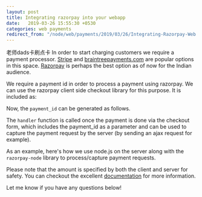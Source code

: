 ```yaml
---
layout: post
title: Integrating razorpay into your webapp
date:   2019-03-26 15:55:30 +0530
categories: web payments
redirect_from: "/node/web/payments/2019/03/26/Integrating-Razorpay-Web.html"
---
```


老师dads卡刷点卡
In order to start charging customers we require a payment processor. [Stripe](https://stripe.com) and [braintreepayments.com](http://braintreepayments.com) are popular options in this space. [Razorpay](https://razorpay.com/) is perhaps the best option as of now for the Indian audience.

We require a payment id in order to process a payment using razorpay. We can use the razorpay client side checkout library for this purpose. It is included as:

Now, the `payment_id` can be generated as follows.


The `handler` function is called once the payment is done via the checkout form, which includes the payment_id as a parameter and can be used to capture the payment request by the server (by sending an ajax request for example).

As an example, here's how we use node.js on the server along with the `razorpay-node` library to process/capture payment requests.


Please note that the amount is specified by both the client and server for safety. You can checkout the excellent [documentation](https://docs.razorpay.com) for more information.

Let me know if you have any questions below!
